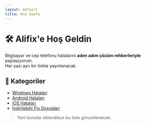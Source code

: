 ```yaml
---
layout: default
title: Ana Sayfa
---
```


# 🛠️ Alifix'e Hoş Geldin

Bilgisayar ve cep telefonu hatalarını **adım adım çözüm rehberleriyle** paylaşıyorum.  
Her yazı ayrı bir linkte yayınlanacak.

## 🔗 Kategoriler
- [Windows Hataları](/blog)
- [Android Hataları](/blog)
- [iOS Hataları](/blog)
- [İndirilebilir Fix Dosyaları](/files/)

> Yeni konular eklendikçe bu liste güncellenecek.
